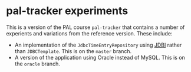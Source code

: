 # pal-tracker experiments

This is a version of the PAL course `pal-tracker` that contains a number of
experients and variations from the reference version. These include:

* An implementation of the `JdbcTimeEntryRepository` using [JDBI](http://jdbi.org)
  rather than `JDBCTemplate`.
  This is on the `master` branch.
* A version of the application using Oracle instead of MySQL.
  This is on the `oracle` branch.